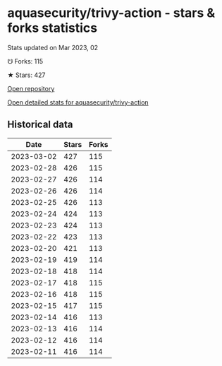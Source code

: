 # aquasecurity/trivy-action - stars & forks statistics

Stats updated on Mar 2023, 02

☋ Forks: 115

★ Stars: 427

[Open repository](https://github.com/aquasecurity/trivy-action)

[Open detailed stats for aquasecurity/trivy-action](https://reviewgithub.com/rep/aquasecurity/trivy-action)

## Historical data
| Date | Stars | Forks |
|------|-------|-------|
| 2023-03-02 | 427 | 115 | 
| 2023-02-28 | 426 | 115 | 
| 2023-02-27 | 426 | 114 | 
| 2023-02-26 | 426 | 114 | 
| 2023-02-25 | 426 | 113 | 
| 2023-02-24 | 424 | 113 | 
| 2023-02-23 | 424 | 113 | 
| 2023-02-22 | 423 | 113 | 
| 2023-02-20 | 421 | 113 | 
| 2023-02-19 | 419 | 114 | 
| 2023-02-18 | 418 | 114 | 
| 2023-02-17 | 418 | 115 | 
| 2023-02-16 | 418 | 115 | 
| 2023-02-15 | 417 | 115 | 
| 2023-02-14 | 416 | 113 | 
| 2023-02-13 | 416 | 114 | 
| 2023-02-12 | 416 | 114 | 
| 2023-02-11 | 416 | 114 | 

